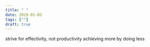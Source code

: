 ```yaml
---
title: " "
date: 2019-01-02
tags: [""]
draft: true
---
```


strive for effectivity, not productivity
achieving more by doing less
